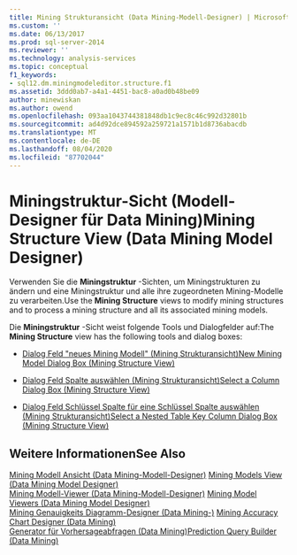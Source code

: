 ```yaml
---
title: Mining Strukturansicht (Data Mining-Modell-Designer) | Microsoft-Dokumentation
ms.custom: ''
ms.date: 06/13/2017
ms.prod: sql-server-2014
ms.reviewer: ''
ms.technology: analysis-services
ms.topic: conceptual
f1_keywords:
- sql12.dm.miningmodeleditor.structure.f1
ms.assetid: 3ddd0ab7-a4a1-4451-bac8-a0ad0b48be09
author: minewiskan
ms.author: owend
ms.openlocfilehash: 093aa1043744381848db1c9ec8c46c992d32801b
ms.sourcegitcommit: ad4d92dce894592a259721a1571b1d8736abacdb
ms.translationtype: MT
ms.contentlocale: de-DE
ms.lasthandoff: 08/04/2020
ms.locfileid: "87702044"
---
```

# <a name="mining-structure-view-data-mining-model-designer"></a><span data-ttu-id="04ae5-102">Miningstruktur-Sicht (Modell-Designer für Data Mining)</span><span class="sxs-lookup"><span data-stu-id="04ae5-102">Mining Structure View (Data Mining Model Designer)</span></span>
  <span data-ttu-id="04ae5-103">Verwenden Sie die **Miningstruktur** -Sichten, um Miningstrukturen zu ändern und eine Miningstruktur und alle ihre zugeordneten Mining-Modelle zu verarbeiten.</span><span class="sxs-lookup"><span data-stu-id="04ae5-103">Use the **Mining Structure** views to modify mining structures and to process a mining structure and all its associated mining models.</span></span>  
  
 <span data-ttu-id="04ae5-104">Die **Miningstruktur** -Sicht weist folgende Tools und Dialogfelder auf:</span><span class="sxs-lookup"><span data-stu-id="04ae5-104">The **Mining Structure** view has the following tools and dialog boxes:</span></span>  
  
-   [<span data-ttu-id="04ae5-105">Dialog Feld "neues Mining Modell" &#40;Mining Strukturansicht&#41;</span><span class="sxs-lookup"><span data-stu-id="04ae5-105">New Mining Model Dialog Box &#40;Mining Structure View&#41;</span></span>](new-mining-model-dialog-box-mining-structure-view.md)  
  
-   [<span data-ttu-id="04ae5-106">Dialog Feld Spalte auswählen &#40;Mining Strukturansicht&#41;</span><span class="sxs-lookup"><span data-stu-id="04ae5-106">Select a Column Dialog Box &#40;Mining Structure View&#41;</span></span>](select-a-column-dialog-box-mining-structure-view.md)  
  
-   [<span data-ttu-id="04ae5-107">Dialog Feld Schlüssel Spalte für eine Schlüssel Spalte auswählen &#40;Mining Strukturansicht&#41;</span><span class="sxs-lookup"><span data-stu-id="04ae5-107">Select a Nested Table Key Column Dialog Box &#40;Mining Structure View&#41;</span></span>](select-a-nested-table-key-column-dialog-box-mining-structure-view.md)  
  
## <a name="see-also"></a><span data-ttu-id="04ae5-108">Weitere Informationen</span><span class="sxs-lookup"><span data-stu-id="04ae5-108">See Also</span></span>  
 <span data-ttu-id="04ae5-109">[Mining Modell Ansicht &#40;Data Mining-Modell-Designer&#41;](mining-models-view-data-mining-model-designer.md) </span><span class="sxs-lookup"><span data-stu-id="04ae5-109">[Mining Models View &#40;Data Mining Model Designer&#41;](mining-models-view-data-mining-model-designer.md) </span></span>  
 <span data-ttu-id="04ae5-110">[Mining Modell-Viewer &#40;Data Mining-Modell-Designer&#41;](mining-model-viewers-data-mining-model-designer.md) </span><span class="sxs-lookup"><span data-stu-id="04ae5-110">[Mining Model Viewers &#40;Data Mining Model Designer&#41;](mining-model-viewers-data-mining-model-designer.md) </span></span>  
 <span data-ttu-id="04ae5-111">[Mining Genauigkeits Diagramm-Designer &#40;Data Mining-&#41;](mining-accuracy-chart-designer-data-mining.md) </span><span class="sxs-lookup"><span data-stu-id="04ae5-111">[Mining Accuracy Chart Designer &#40;Data Mining&#41;](mining-accuracy-chart-designer-data-mining.md) </span></span>  
 [<span data-ttu-id="04ae5-112">Generator für Vorhersageabfragen &#40;Data Mining&#41;</span><span class="sxs-lookup"><span data-stu-id="04ae5-112">Prediction Query Builder &#40;Data Mining&#41;</span></span>](prediction-query-builder-data-mining.md)  
  
  
